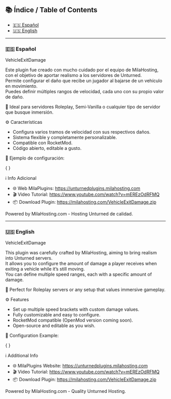 ## 📚 Índice / Table of Contents

- [🇪🇸 Español](#-español)
- [🇺🇸 English](#-english)

---

### 🇪🇸 Español

VehicleExitDamage

Este plugin fue creado con mucho cuidado por el equipo de MilaHosting, con el objetivo de aportar realismo a los servidores de Unturned.  
Permite configurar el daño que recibe un jugador al bajarse de un vehículo en movimiento.  
Puedes definir múltiples rangos de velocidad, cada uno con su propio valor de daño.

🎯 Ideal para servidores Roleplay, Semi-Vanilla o cualquier tipo de servidor que busque inmersión.

⚙️ Características

- Configura varios tramos de velocidad con sus respectivos daños.
- Sistema flexible y completamente personalizable.
- Compatible con RocketMod.
- Código abierto, editable a gusto.

🧾 Ejemplo de configuración:

{
  <DamageTiers>
    <Tier MinSpeed="1" Damage="15" />
    <Tier MinSpeed="50" Damage="40" />
    <Tier MinSpeed="90" Damage="80" />
    <Tier MinSpeed="120" Damage="101" />
  </DamageTiers>
}

ℹ️ Info Adicional

- 🌐 Web MilaPlugins: https://unturnedplugins.milahosting.com
- 🎬 Video Tutorial: https://www.youtube.com/watch?v=mEREzOdRFMQ
- 📦 Download Plugin: https://milahosting.com/VehicleExitDamage.zip

Powered by MilaHosting.com - Hosting Unturned de calidad.

---

### 🇺🇸 English

VehicleExitDamage

This plugin was carefully crafted by MilaHosting, aiming to bring realism into Unturned servers.  
It allows you to configure the amount of damage a player receives when exiting a vehicle while it’s still moving.  
You can define multiple speed ranges, each with a specific amount of damage.

🎯 Perfect for Roleplay servers or any setup that values immersive gameplay.

⚙️ Features

- Set up multiple speed brackets with custom damage values.
- Fully customizable and easy to configure.
- RocketMod compatible (OpenMod version coming soon).
- Open-source and editable as you wish.

🧾 Configuration Example:

{
  <DamageTiers>
    <Tier MinSpeed="1" Damage="15" />
    <Tier MinSpeed="50" Damage="40" />
    <Tier MinSpeed="90" Damage="80" />
    <Tier MinSpeed="120" Damage="101" />
  </DamageTiers>
}

ℹ️ Additional Info

- 🌐 MilaPlugins Website: https://unturnedplugins.milahosting.com
- 🎬 Video Tutorial: https://www.youtube.com/watch?v=mEREzOdRFMQ
- 📦 Download Plugin: https://milahosting.com/VehicleExitDamage.zip

Powered by MilaHosting.com - Quality Unturned Hosting.
